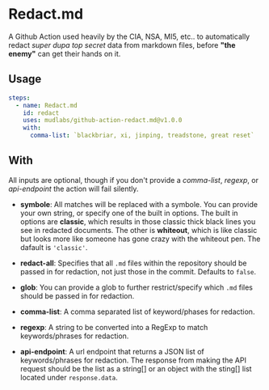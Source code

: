 [p]: images/redacted_p.png

# Redact.md
A Github Action used heavily by the CIA, NSA, MI5, etc.. to automatically redact _super dupa top secret_ data from markdown files, before **"the enemy"** can get their hands on it. 

## Usage
```yaml
steps:
  - name: Redact.md
    id: redact
    uses: mudlabs/github-action-redact.md@v1.0.0
    with:
      comma-list: `blackbriar, xi, jinping, treadstone, great reset`
```

## With
All inputs are optional, though if you don't provide a _comma-list_, _regexp_, or _api-endpoint_ the action will fail silently.

- **symbole**: All matches will be replaced with a symbole. You can provide your own string, or specify one of the built in options. The built in options are **classic**, which results in those classic thick black lines you see in redacted documents. The other is **whiteout**, which is like classic but looks more like someone has gone crazy with the whiteout pen. The dafault is `'classic'`.

- **redact-all**: Specifies that all `.md` files within the repository should be passed in for redaction, not just those in the commit. Defaults to `false`.

- **glob**: You can provide a glob to further restrict/specify which `.md` files should be passed in for redaction.

- **comma-list**: A comma separated list of keyword/phases for redaction.

- **regexp**: A string to be converted into a RegExp to match keywords/phrases for redaction.

- **api-endpoint**: A url endpoint that returns a JSON list of keywords/phrases for redaction. The response from making the API request should be the list as a string[] or an object with the sting[] list located under `response.data`.
